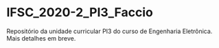 # IFSC_2020-2_PI3_Faccio
Repositório da unidade curricular PI3 do curso de Engenharia Eletrônica. Mais detalhes em breve.
